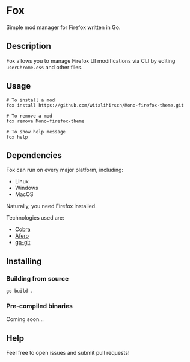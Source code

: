 # Fox

Simple mod manager for Firefox written in Go.

## Description

Fox allows you to manage Firefox UI modifications via CLI by editing `userChrome.css` and other files. 

## Usage
```shell
# To install a mod
fox install https://github.com/witalihirsch/Mono-firefox-theme.git

# To remove a mod
fox remove Mono-firefox-theme

# To show help message
fox help

```

## Dependencies

Fox can run on every major platform, including:
  * Linux
  * Windows
  * MacOS

Naturally, you need Firefox installed.

Technologies used are:
- [Cobra](https://github.com/spf13/cobra)
- [Afero](https://github.com/spf13/afero)
- [go-git](https://github.com/go-git/go-git)

## Installing

### Building from source
```shell
go build .
```

### Pre-compiled binaries
Coming soon...

## Help

Feel free to open issues and submit pull requests!
